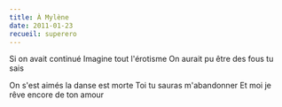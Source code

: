 ```yaml
---
title: À Mylène
date: 2011-01-23
recueil: superero
---
```


Si on avait continué
Imagine tout l'érotisme
On aurait pu être des fous tu sais

On s'est aimés la danse est morte
Toi tu sauras m'abandonner
Et moi je rêve encore de ton amour
